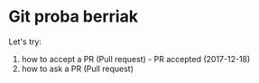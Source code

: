 # Git proba berriak

Let's try:
<ol>
<li>how to accept a PR (Pull request) - PR accepted (2017-12-18)</li>
<li>how to ask a PR (Pull request)</li>
</ol>
